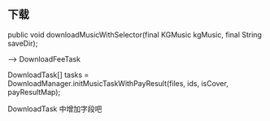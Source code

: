 
## 下载

public void downloadMusicWithSelector(final KGMusic kgMusic, final String saveDir);

-->   DownloadFeeTask

DownloadTask[] tasks = DownloadManager.initMusicTaskWithPayResult(files, ids, isCover,
        payResultMap);


DownloadTask 中增加字段吧
